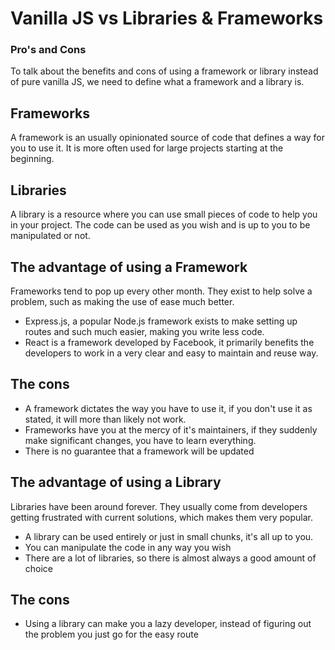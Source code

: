 # Vanilla JS vs Libraries & Frameworks
### Pro's and Cons

To talk about the benefits and cons of using a framework or library instead of pure vanilla JS, we need to define what a framework and a library is.

## Frameworks

A framework is an usually opinionated source of code that defines a way for you to use it. It is more often used for large projects starting at the beginning.

## Libraries

A library is a resource where you can use small pieces of code to help you in your project. The code can be used as you wish and is up to you to be manipulated or not.

## The advantage of using a Framework

Frameworks tend to pop up every other month. They exist to help solve a problem, such as making the use of ease much better.

* Express.js, a popular Node.js framework exists to make setting up routes and such much easier, making you write less code.
* React is a framework developed by Facebook, it primarily benefits the developers to work in a very clear and easy to maintain and reuse way.

## The cons

* A framework dictates the way you have to use it, if you don't use it as stated, it will more than likely not work.
* Frameworks have you at the mercy of it's maintainers, if they suddenly make significant changes, you have to learn everything.
* There is no guarantee that a framework will be updated

## The advantage of using a Library

Libraries have been around forever. They usually come from developers getting frustrated with current solutions, which makes them very popular.

* A library can be used entirely or just in small chunks, it's all up to you.
* You can manipulate the code in any way you wish
* There are a lot of libraries, so there is almost always a good amount of choice

## The cons

* Using a library can make you a lazy developer, instead of figuring out the problem you just go for the easy route
